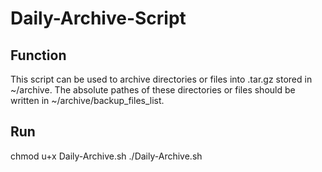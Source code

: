 # Daily-Archive-Script
## Function
This script can be used to archive directories or files into .tar.gz stored in ~/archive.
The absolute pathes of these directories or files should be written in ~/archive/backup_files_list.
## Run 
chmod u+x Daily-Archive.sh
./Daily-Archive.sh

